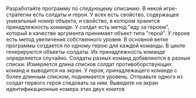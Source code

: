 Разработайте программу по следующему описанию.
В некой игре-стратегии есть солдаты и герои. У всех есть свойство,
содержащее уникальный номер объекта, и свойство, в котором хранится
принадлежность команде. У солдат есть метод "иду за героем", который в
качестве аргумента принимает объект типа "герой". У героев есть метод
увеличения собственного уровня.
В основной ветке программы создается по одному герою для каждой
команды. В цикле генерируются объекты-солдаты. Их принадлежность
команде определяется случайно. Солдаты разных команд добавляются в
разные списки.
Измеряется длина списков солдат противоборствующих команд и выводится
на экран. У героя, принадлежащего команде с более длинным списком,
поднимается уровень.
Отправьте одного из солдат первого героя следовать за ним. Выведите на
экран идентификационные номера этих двух юнитов
